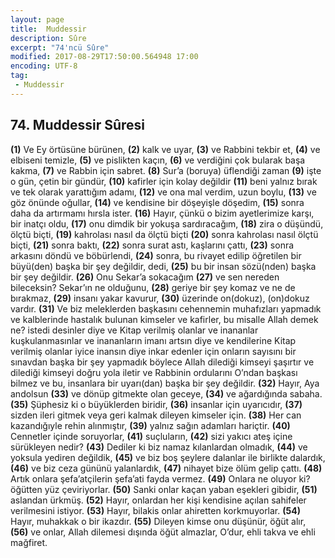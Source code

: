 ```yaml
---
layout: page
title:  Muddessir
description: Sûre
excerpt: "74'ncü Sûre"
modified: 2017-08-29T17:50:00.564948 17:00
encoding: UTF-8
tag: 
 - Muddessir
---
```


## 74. Muddessir Sûresi

**(1)** Ve Ey örtüsüne bürünen,
**(2)** kalk ve uyar,
**(3)** ve Rabbini tekbir et,
**(4)** ve elbiseni temizle,
**(5)** ve pislikten kaçın,
**(6)** ve verdiğini çok bularak başa kakma,
**(7)** ve Rabbin için sabret.
**(8)** Sur’a (boruya) üflendiği zaman
**(9)** işte o gün, çetin bir gündür,
**(10)** kafirler için kolay değildir
**(11)** beni yalnız bırak ve tek olarak yarattığım adamı, 
**(12)** ve ona mal verdim, uzun boylu,
**(13)** ve göz önünde oğullar,
**(14)** ve kendisine bir döşeyişle döşedim,
**(15)** sonra daha da artırmamı hırsla ister.
**(16)** Hayır, çünkü o bizim ayetlerimize karşı, bir inatçı oldu,
**(17)** onu dimdik bir yokuşa sardıracağım,
**(18)** zira o düşündü, ölçtü biçti,
**(19)** kahrolası nasıl da ölçtü biçti
**(20)** sonra kahrolası nasıl ölçtü biçti,
**(21)** sonra baktı,
**(22)** sonra surat astı, kaşlarını çattı,
**(23)** sonra arkasını döndü ve böbürlendi,
**(24)** sonra, bu rivayet edilip öğretilen bir büyü(den) başka bir şey değildir, dedi, 
**(25)** bu bir insan sözü(nden) başka bir şey değildir.
**(26)** Onu Sekar’a sokacağım
**(27)** ve sen nereden bileceksin? Sekar’ın ne olduğunu,
**(28)** geriye bir şey komaz ve ne de bırakmaz,
**(29)** insanı yakar kavurur,
**(30)** üzerinde  on(dokuz), (on)dokuz vardır.
**(31)** Ve biz meleklerden başkasını cehennemin muhafızları yapmadık ve kalblerinde hastalık bulunan kimseler ve kafirler, bu misalle Allah demek ne? istedi desinler diye ve Kitap verilmiş olanlar ve inananlar kuşkulanmasınlar ve inananların imanı artsın diye ve kendilerine Kitap verilmiş olanlar iyice inansın diye inkar edenler için onların sayısını bir sınavdan başka bir şey yapmadık böylece Allah dilediği kimseyi şaşırtır ve dilediği kimseyi doğru yola iletir ve Rabbinin ordularını O’ndan başkası bilmez ve bu, insanlara bir uyarı(dan) başka bir şey değildir.
**(32)** Hayır, Aya andolsun 
**(33)** ve dönüp gitmekte olan geceye,
**(34)** ve ağardığında sabaha.
**(35)** Şüphesiz ki o büyüklerden biridir,
**(36)** insanlar için uyarıcıdır,
**(37)** sizden ileri gitmek veya geri kalmak dileyen kimseler için.
**(38)** Her can kazandığıyle rehin alınmıştır,
**(39)** yalnız sağın adamları hariçtir.
**(40)** Cennetler içinde soruyorlar,
**(41)** suçluların,
**(42)** sizi yakıcı ateş içine sürükleyen nedir?
**(43)** Dediler ki biz namaz kılanlardan olmadık,
**(44)** ve yoksula yediren değildik,
**(45)** ve biz boş şeylere dalanlar ile birlikte dalardık,
**(46)** ve biz ceza gününü yalanlardık,
**(47)** nihayet bize ölüm gelip çattı.
**(48)** Artık onlara şefa’atçilerin şefa’ati fayda vermez.
**(49)** Onlara ne oluyor ki? öğütten yüz çeviriyorlar.
**(50)** Sanki onlar kaçan yaban eşekleri gibidir,
**(51)** aslandan ürkmüş.
**(52)** Hayır, onlardan her kişi kendisine açılan sahifeler verilmesini istiyor.
**(53)** Hayır, bilakis onlar ahiretten korkmuyorlar.
**(54)** Hayır, muhakkak o bir ikazdır.
**(55)** Dileyen kimse onu düşünür, öğüt alır,
**(56)** ve onlar, Allah dilemesi dışında öğüt almazlar, O’dur, ehli takva ve ehli mağfiret.
